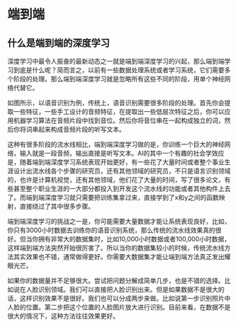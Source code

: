 # 端到端
## 什么是端到端的深度学习
深度学习中最令人振奋的最新动态之一就是端到端深度学习的兴起，那么端到端学习到底是什么呢？简而言之，以前有一些数据处理系统或者学习系统，它们需要多个阶段的处理。那么端到端深度学习就是忽略所有这些不同的阶段，用单个神经网络代替它。

如图所示，以语音识别为例，传统上，语音识别需要很多阶段的处理。首先你会提取一些特征，一些手工设计的音频特征，在提取出一些低层次特征之后，你可以应用机器学习算法在音频片段中找到音位。然后你将音位串在一起构成独立的词，然后你将词串起来构成音频片段的听写文本。

这种有很多阶段的流水线相比，端到端深度学习做的是，你训练一个巨大的神经网络，输入就是一段音频，输出直接是听写文本。AI的其中一个有趣的社会学效应是，随着端到端深度学习系统表现开始更好，有一些花了大量时间或者整个事业生涯设计出流水线各个步骤的研究员，还有其他领域的研究员，不只是语言识别领域的，也许是计算机视觉，还有其他领域，他们花了大量的时间，写了很多论文，有些甚至整个职业生涯的一大部分都投入到开发这个流水线的功能或者其他构件上去了。而端到端深度学习就只需要把训练集拿过来，直接学到了x和y之间的函数映射，直接绕过了其中很多步骤。

端到端深度学习的挑战之一是，你可能需要大量数据才能让系统表现良好，比如，你只有3000小时数据去训练你的语音识别系统，那么传统的流水线效果真的很好。但当你拥有非常大的数据集时，比如10,000小时数据或者100,000小时数据，这样端到端方法突然开始很厉害了。所以当你的数据集较小的时候，传统流水线方法其实效果也不错，通常做得更好。你需要大数据集才能让端到端方法真正发出耀眼光芒。

如果你的数据量并不足够很大。尝试把问题分解成简单几步，也是不错的选择。比如说在人脸识别领域。我们可以直接把人脸识别出来。但是如果数据不是很大的话，这样识别效果不是很好。我们也可以分成两步来做。比如说第一步识别照片中人脸的位置。第二步把这个位置的人脸图片放大进行识别。目前来看，在数据不是很大的情况下，这种方法往往效果更好。
